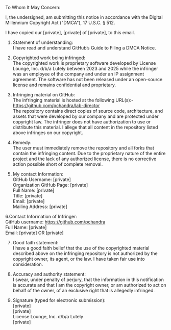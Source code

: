 To Whom It May Concern:

I, the undersigned, am submitting this notice in accordance with the Digital Millennium Copyright Act ("DMCA"), 17 U.S.C. § 512. 

I have copied our [private], [private] of [private], to this email.

1. Statement of understanding:  
I have read and understand GitHub’s Guide to Filing a DMCA Notice.

2. Copyrighted work being infringed:  
The copyrighted work is proprietary software developed by License Lounge, Inc. d/b/a Lutely between 2023 and 2025 while the infringer was an employee of the company and under an IP assignment agreement. The software has not been released under an open-source license and remains confidential and proprietary.

3. Infringing material on GitHub:  
The infringing material is hosted at the following URL(s):-https://github.com/pchandra/lab-director  
The repository contains direct copies of source code, architecture, and assets that were developed by our company and are protected under copyright law. The infringer does not have authorization to use or distribute this material.
I allege that all content in the repository listed above infringes on our copyright.

4. Remedy:  
The user must immediately remove the repository and all forks that contain the infringing content. Due to the proprietary nature of the entire project and the lack of any authorized license, there is no corrective action possible short of complete removal.

5. My contact Information:  
GitHub Username: [private]  
Organization GitHub Page: [private]  
Full Name: [private]  
Title: [private]  
Email: [private]  
Mailing Address: [private]  

6.Contact Information of Infringer:  
GitHub username: https://github.com/pchandra   
Full Name: [private]  
Email: [private] OR [private]  

7. Good faith statement:  
I have a good faith belief that the use of the copyrighted material described above on the infringing repository is not authorized by the copyright owner, its agent, or the law. I have taken fair use into consideration. 

8. Accuracy and authority statement:  
I swear, under penalty of perjury, that the information in this notification is accurate and that I am the copyright owner, or am authorized to act on behalf of the owner, of an exclusive right that is allegedly infringed. 

9. Signature (typed for electronic submission):  
[private]  
[private]  
License Lounge, Inc. d/b/a Lutely  
[private]  
